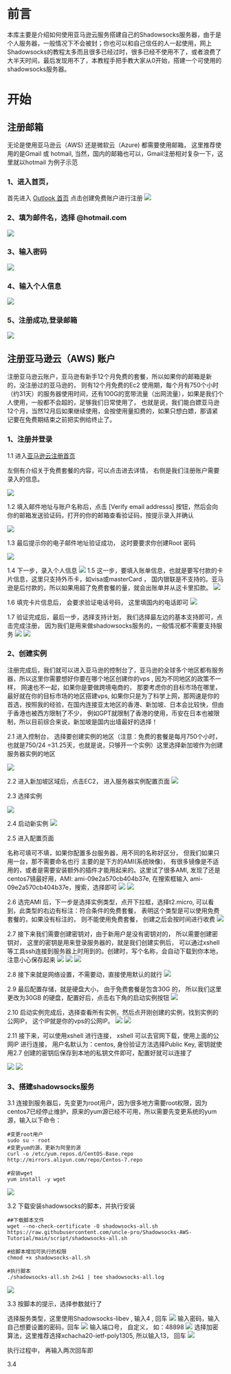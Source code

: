  # 前言

本库主要是介绍如何使用亚马逊云服务搭建自己的Shadowsocks服务器，由于是个人服务器，一般情况下不会被封；你也可以和自己信任的人一起使用，网上Shadowsocks的教程太多而且很多已经过时，很多已经不使用不了，或者浪费了大半天时间，最后发现用不了，本教程手把手教大家从0开始，搭建一个可使用的shadowsocks服务器。

# 开始

## 注册邮箱

无论是使用亚马逊云（AWS) 还是微软云（Azure) 都需要使用邮箱， 这里推荐使用的是Gmail 或 hotmail, 当然，国内的邮箱也可以，Gmail注册相对复杂一下，这里就以hotmail 为例子示范

### 1、进入首页，

首先进入 [Outlook 首页](https://www.microsoft.com/zh-cn/microsoft-365/outlook/email-and-calendar-software-microsoft-outlook)
点击创建免费账户进行注册
![](./images/hotmail/1.png)

### 2、填为邮件名，选择 @hotmail.com
![](./images/hotmail/2.png)

### 3、输入密码
![](./images/hotmail/3.png)
### 4、输入个人信息
![](./images/hotmail/4.png)

### 5、注册成功,登录邮箱
![](./images/hotmail/5.png)

## 注册亚马逊云（AWS) 账户

注册亚马逊云账户，亚马逊有新手12个月免费的套餐，所以如果你的邮箱是新的，没注册过的亚马逊的， 则有12个月免费的Ec2 使用期，每个月有750个小时（约31天）的服务器使用时间，还有100G的宽带流量（出网流量），如果是我们个人使用，一般都不会超的，足够我们日常使用了， 也就是说，我们能白嫖亚马逊12个月，当然12月后如果继续使用，会按使用量扣费的，如果只想白嫖，那请紧记要在免费期结束之前把实例给终止了。


### 1、注册并登录
1.1 进入[亚马逊云注册首页](https://signin.aws.amazon.com/signup?request_type=register)

左侧有介绍关于免费套餐的内容，可以点击进去详情， 右侧是我们注册账户需要录入的信息。

![](./images/aws/1.png)

1.2 填入邮件地址与账户名称后，点击 [Verify email addresss] 按钮，然后会向你的邮箱发送验证码，打开的你的邮箱查看验证码，按提示录入并确认

![](./images/aws/2.png)

1.3 最后提示你的电子邮件地址验证成功， 这时要要求你创建Root 密码

![](./images/aws/3.png)

1.4 下一步，录入个人信息
![](./images/aws/4.png)
1.5 这一步，要填入账单信息，也就是要写付款的卡片信息，这里只支持外币卡，如visa或masterCard ， 国内银联是不支持的。亚马逊是后付款的，所以如果用超了免费套餐的量，就会出账单并从这卡里扣款。
![](./images/aws/5.png)

1.6 填完卡片信息后， 会要求验证电话号码， 这里填国内的电话即可
![](./images/aws/6.png)

1.7 验证完成后，最后一步，选择支持计划， 我们选择最左边的基本支持即可，点击完成注册， 因为我们是用来做shadowsocks服务的，一般情况都不需要支持服务
![](./images/aws/7.png)
![](./images/aws/8.png)
### 2、创建实例

注册完成后，我们就可以进入亚马逊的控制台了，亚马逊的全球多个地区都有服务器，所以这里你需要想好你要在哪个地区创建你的vps , 因为不同地区的政策不一样， 网速也不一起，如果你是要做跨境电商的， 那要考虑你的目标市场在哪里，最好就在你的目标市场的地区搭建vps, 如果你只是为了科学上网，那网速是你的首选，按照我的经验，在国内连接亚太地区的香港、新加坡、日本会比较快，但由于香港也被西方限制了不少， 例如GPT就限制了香港的使用，币安在日本也被限制，所以目前综合来说，新加坡是国内出墙最好的选择！


2.1 进入控制台， 选择要创建实例的地区（注意：免费的套餐是每月750个小时，也就是750/24 =31.25天，也就是说，只够开一个实例）这里选择新加坡作为创建服务器实例的地区

![](./images/aws/9.png)

2.2 进入新加坡区域后，点击EC2， 进入服务器实例配置页面
![](./images/aws/10.png)

2.3 选择实例 

![](./images/aws/11.png)

2.4 启动新实例
![](./images/aws/12.png)

2.5 进入配置页面

名称可填可不填，如果你配置多台服务器，用不同的名称好区分， 但我们如果只用一台，那不需要命名也行
主要的是下方的AMI(系统映像)， 有很多镜像是不适用的，或者是需要安装额外的插件才能用起来的。这里试了很多AMI, 发现了还是centos7镜最好用，AMI:  ami-09e2a570cb404b37e, 在搜索框输入 ami-09e2a570cb404b37e，搜索，选择即可
![](./images/aws/13.png)
![](./images/aws/14.png)

2.6 选完AMI 后，下一步是选择实例类型，点开下拉框，选择t2.micro, 可以看到，此类型的右边有标注：符合条件的免费套餐， 表明这个类型是可以使用免费套餐的，如果没有标注的， 则不能使用免费套餐， 创建之后会按时间进行收费
![](./images/aws/15.png)

2.7 接下来我们需要创建密钥对，由于新用户是没有密钥对的， 所以需要创建密钥对， 这里的密钥是用来登录服务器的，就是我们创建实例后， 可以通过xshell 等工具ssh连接到服务器上时用到的。创建时，写个名称，会自动下载到你本地，注意小心保存起来
![](./images/aws/16.png)
![](./images/aws/17.png)
![](./images/aws/18.png)

2.8 接下来就是网络设置，不需要动，直接使用默认的就行
![](./images/aws/19.png)

2.9 最后配置存储，就是硬盘大小， 由于免费套餐是包含30G 的， 所以我们这里更改为30GB 的硬盘，配置好后，点击右下角的启动实例按钮
![](./images/aws/20.png)

2.10 启动实例完成后，选择查看所有实例，然后点开刚创建的实例，找到实例的公网IP， 这个IP就是你的vps的公网IP。
![](./images/aws/21.png)
![](./images/aws/22.png)

2.11 接下来，可以使用xshell 进行连接， xshell 可以去官网下载，使用上面的公网IP 进行连接， 用户名默认为：centos, 身份验证方法选择Public Key,
密钥就使用2.7 创建的密钥后保存到本地的私钥文件即可，配置好就可以连接了

![](./images/aws/23.png)
![](./images/aws/24.png)


### 3、搭建shadowsocks服务

3.1 连接到服务器后，先变更为root用户，因为很多地方需要root权限，因为centos7已经停止维护，原来的yum源已经不可用，所以需要先变更系统的yum 源，输入以下命令：
```
#变更root用户
sudo su - root
#变更yum的源，更新为阿里的源
curl -o /etc/yum.repos.d/CentOS-Base.repo http://mirrors.aliyun.com/repo/Centos-7.repo

#安装wget 
yum install -y wget

```
![](./images/shadowsocks/1.png)

3.2 下载安装shadowsocks的脚本，并执行安装
```
##下载脚本文件
wget --no-check-certificate -O shadowsocks-all.sh https://raw.githubusercontent.com/uncle-pro/Shadowsocks-AWS-Tutorial/main/script/shadowsocks-all.sh

#给脚本增加可执行的权限
chmod +x shadowsocks-all.sh

#执行脚本
./shadowsocks-all.sh 2>&1 | tee shadowsocks-all.log

```
![](./images/shadowsocks/2.png)

3.3 按脚本的提示，选择参数就行了

选择服务类型，这里使用Shadowsocks-libev , 输入4 , 回车 
![](./images/shadowsocks/3.png)
输入密码，输入自己想要设置的密码，回车
![](./images/shadowsocks/4.png)
输入端口号， 自定义， 如：48898
![](./images/shadowsocks/5.png)
选择加密算法，这里推荐选择xchacha20-ietf-poly1305, 所以输入13， 回车
![](./images/shadowsocks/6.png)

执行过程中， 再输入两次回车即

3.4 


































